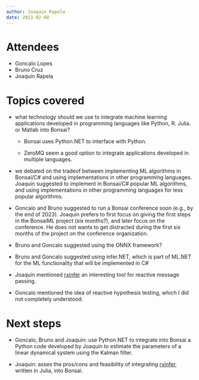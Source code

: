 ```yaml
---
author: Joaquin Rapela
date: 2023-02-08
---
```


# Attendees

- Goncalo Lopes
- Bruno Cruz
- Joaquin Rapela

# Topics covered

- what technology should we use to integrate machine learning applications
  developed in programming languages like Python, R. Julia. or Matlab into
  Bonsai?

  - Bonsai uses Python.NET to interface with Python.

  - ZeroMQ seem a good option to integrate applications developed in multiple
    languages.
 
- we debated on the tradeof between implementing ML algorithms in Bonsai/C# and
  using implementations in other programming languages. Joaquin suggested to
  implement in Bonsai/C# popular ML algorithms, and using implementations in
  other programming languages for less popular algorithms.

- Goncalo and Bruno suggested to run a Bonsai conference soon (e.g., by the end
  of 2023). Joaquin prefers to first focus on giving the first steps in the
  BonsaiML project (six months?), and later focus on the conference. He does not
  wants to get distracted during the first six months of the project on the
  conference organization.

- Bruno and Goncalo suggested using the ONNX framework?

- Bruno and Goncalo suggested using infer.NET, which is part of ML.NET for the
  ML functionality that will be implemented in C#

- Joaquin mentioned [rxinfer](https://biaslab.github.io/rxinfer-website/) an
  interesting tool for reactive message passing.

- Goncalo mentioned the idea of reactive hypothesis testing, which I did not
  completely understood.

# Next steps

- Goncalo, Bruno and Joaquin: use Python.NET to integrate into Bonsai a Python
  code developed by Joaquin to estimate the parameters of a linear dynamical
  system using the Kalman filter.

- Joaquin: asses the pros/cons and feasibility of integrating
  [rxinfer](https://biaslab.github.io/rxinfer-website/), written in Julia, into
  Bonsai.


